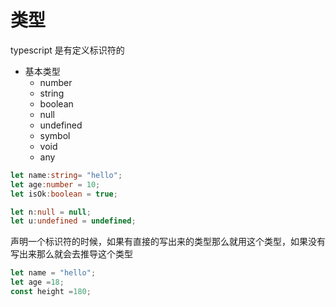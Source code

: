 # 类型

typescript 是有定义标识符的

- 基本类型
  - number
  - string
  - boolean
  - null
  - undefined
  - symbol
  - void
  - any

```ts
let name:string= "hello";
let age:number = 10;
let isOk:boolean = true;

let n:null = null;
let u:undefined = undefined;
```

声明一个标识符的时候，如果有直接的写出来的类型那么就用这个类型，如果没有写出来那么就会去推导这个类型

```ts
let name = "hello";
let age =18;
const height =180;
```

